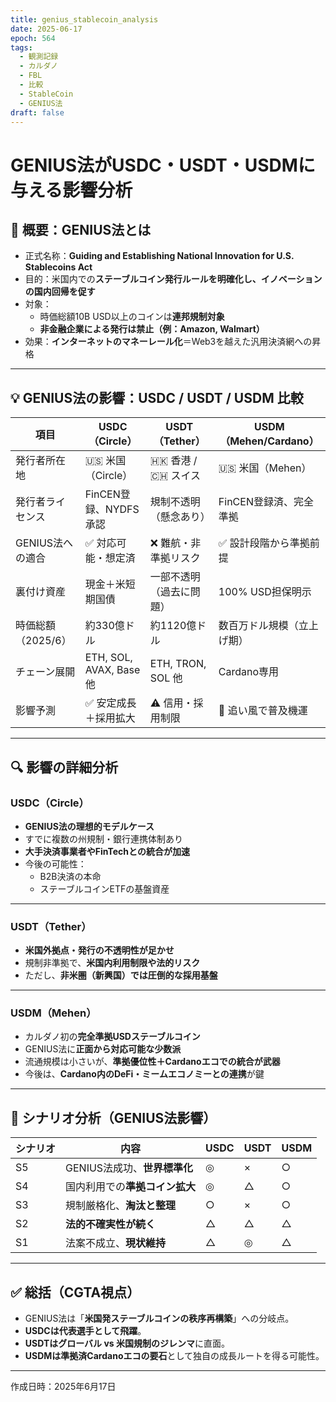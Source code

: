 ```yaml
---
title: genius_stablecoin_analysis
date: 2025-06-17
epoch: 564
tags:
  - 観測記録
  - カルダノ
  - FBL
  - 比較
  - StableCoin
  - GENIUS法
draft: false
---
```


# GENIUS法がUSDC・USDT・USDMに与える影響分析

## 🧭 概要：GENIUS法とは

- 正式名称：**Guiding and Establishing National Innovation for U.S. Stablecoins Act**
- 目的：米国内での**ステーブルコイン発行ルールを明確化し、イノベーションの国内回帰を促す**
- 対象：
  - 時価総額10B USD以上のコインは**連邦規制対象**
  - **非金融企業による発行は禁止（例：Amazon, Walmart）**
- 効果：**インターネットのマネーレール化**＝Web3を越えた汎用決済網への昇格

---

## 💡 GENIUS法の影響：USDC / USDT / USDM 比較

| 項目 | USDC（Circle） | USDT（Tether） | USDM（Mehen/Cardano） |
|------|----------------|----------------|------------------------|
| 発行者所在地 | 🇺🇸 米国（Circle） | 🇭🇰 香港 / 🇨🇭 スイス | 🇺🇸 米国（Mehen） |
| 発行者ライセンス | FinCEN登録、NYDFS承認 | 規制不透明（懸念あり） | FinCEN登録済、完全準拠 |
| GENIUS法への適合 | ✅ 対応可能・想定済 | ❌ 難航・非準拠リスク | ✅ 設計段階から準拠前提 |
| 裏付け資産 | 現金＋米短期国債 | 一部不透明（過去に問題） | 100% USD担保明示 |
| 時価総額（2025/6） | 約330億ドル | 約1120億ドル | 数百万ドル規模（立上げ期） |
| チェーン展開 | ETH, SOL, AVAX, Base 他 | ETH, TRON, SOL 他 | Cardano専用 |
| 影響予測 | ✅ 安定成長＋採用拡大 | ⚠️ 信用・採用制限 | 🌱 追い風で普及機運 |

---

## 🔍 影響の詳細分析

### USDC（Circle）

- **GENIUS法の理想的モデルケース**
- すでに複数の州規制・銀行連携体制あり
- **大手決済事業者やFinTechとの統合が加速**
- 今後の可能性：
  - B2B決済の本命
  - ステーブルコインETFの基盤資産

---

### USDT（Tether）

- **米国外拠点・発行の不透明性が足かせ**
- 規制非準拠で、**米国内利用制限や法的リスク**
- ただし、**非米圏（新興国）では圧倒的な採用基盤**

---

### USDM（Mehen）

- カルダノ初の**完全準拠USDステーブルコイン**
- GENIUS法に**正面から対応可能な少数派**
- 流通規模は小さいが、**準拠優位性＋Cardanoエコでの統合が武器**
- 今後は、**Cardano内のDeFi・ミームエコノミーとの連携**が鍵

---

## 🔮 シナリオ分析（GENIUS法影響）

| シナリオ | 内容 | USDC | USDT | USDM |
|----------|------|------|------|------|
| S5 | GENIUS法成功、**世界標準化** | ◎ | × | ○ |
| S4 | 国内利用での**準拠コイン拡大** | ◎ | △ | ○ |
| S3 | 規制厳格化、**淘汰と整理** | ○ | × | ○ |
| S2 | **法的不確実性が続く** | △ | △ | △ |
| S1 | 法案不成立、**現状維持** | △ | ◎ | △ |

---

## ✅ 総括（CGTA視点）

- GENIUS法は「**米国発ステーブルコインの秩序再構築**」への分岐点。
- **USDCは代表選手として飛躍**。
- **USDTはグローバル vs 米国規制のジレンマ**に直面。
- **USDMは準拠済Cardanoエコの要石**として独自の成長ルートを得る可能性。

---

作成日時：2025年6月17日

